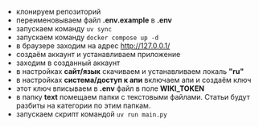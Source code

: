 - клонируем репозиторий
- переименовываем файл **.env.example** в **.env**
- запускаем команду `uv sync`
- запускаем команду `docker compose up -d`
- в браузере заходим на адрес http://127.0.0.1/
- создаём аккаунт и устанавливаем приложение
- заходим в созданный аккаунт
- в настройках **сайт/язык** скачиваем и устанавливаем локаль **"ru"**
- в настройках **система/доступ к апи** включаем апи и создаём ключ
- этот ключ вписываем в **.env** файл в поле **WIKI_TOKEN**
- в папку **text** помещаем папки с текстовыми файлами. Статьи будут разбиты на категории по этим папкам.
- запускаем скрипт командой `uv run main.py`
